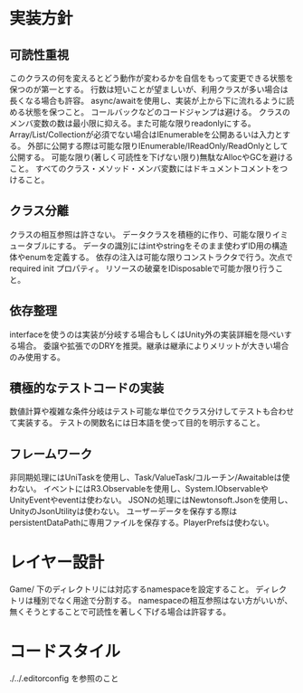 ﻿# 実装方針
## 可読性重視
このクラスの何を変えるとどう動作が変わるかを自信をもって変更できる状態を保つのが第一とする。
行数は短いことが望ましいが、利用クラスが多い場合は長くなる場合も許容。
async/awaitを使用し、実装が上から下に流れるように読める状態を保つこと。
コールバックなどのコードジャンプは避ける。
クラスのメンバ変数の数は最小限に抑える。また可能な限りreadonlyにする。
Array/List/Collectionが必須でない場合はIEnumerableを公開あるいは入力とする。
外部に公開する際は可能な限りIEnumerable/IReadOnly/ReadOnlyとして公開する。
可能な限り(著しく可読性を下げない限り)無駄なAllocやGCを避けること。
すべてのクラス・メソッド・メンバ変数にはドキュメントコメントをつけること。

## クラス分離
クラスの相互参照は許さない。
データクラスを積極的に作り、可能な限りイミュータブルにする。
データの識別にはintやstringをそのまま使わずID用の構造体やenumを定義する。
依存の注入は可能な限りコンストラクタで行う。次点で required init プロパティ。
リソースの破棄をIDisposableで可能か限り行うこと。

## 依存整理
interfaceを使うのは実装が分岐する場合もしくはUnity外の実装詳細を隠ぺいする場合。
委譲や拡張でのDRYを推奨。継承は継承によりメリットが大きい場合のみ使用する。

## 積極的なテストコードの実装
数値計算や複雑な条件分岐はテスト可能な単位でクラス分けしてテストも合わせて実装する。
テストの関数名には日本語を使って目的を明示すること。

## フレームワーク
非同期処理にはUniTaskを使用し、Task/ValueTask/コルーチン/Awaitableは使わない。
イベントにはR3.Observableを使用し、System.IObservableやUnityEventやeventは使わない。
JSONの処理にはNewtonsoft.Jsonを使用し、UnityのJsonUtilityは使わない。
ユーザーデータを保存する際はpersistentDataPathに専用ファイルを保存する。PlayerPrefsは使わない。

# レイヤー設計
Game/ 下のディレクトリには対応するnamespaceを設定すること。
ディレクトリは種別でなく用途で分割する。
namespaceの相互参照はない方がいいが、無くそうとすることで可読性を著しく下げる場合は許容する。

# コードスタイル
./../.editorconfig を参照のこと
